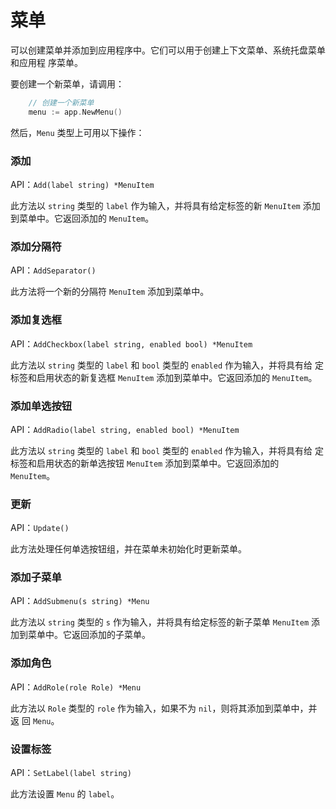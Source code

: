 # 菜单

可以创建菜单并添加到应用程序中。它们可以用于创建上下文菜单、系统托盘菜单和应用程
序菜单。

要创建一个新菜单，请调用：

```go
    // 创建一个新菜单
    menu := app.NewMenu()
```

然后，`Menu` 类型上可用以下操作：

### 添加

API：`Add(label string) *MenuItem`

此方法以 `string` 类型的 `label` 作为输入，并将具有给定标签的新 `MenuItem` 添加
到菜单中。它返回添加的 `MenuItem`。

### 添加分隔符

API：`AddSeparator()`

此方法将一个新的分隔符 `MenuItem` 添加到菜单中。

### 添加复选框

API：`AddCheckbox(label string, enabled bool) *MenuItem`

此方法以 `string` 类型的 `label` 和 `bool` 类型的 `enabled` 作为输入，并将具有给
定标签和启用状态的新复选框 `MenuItem` 添加到菜单中。它返回添加的 `MenuItem`。

### 添加单选按钮

API：`AddRadio(label string, enabled bool) *MenuItem`

此方法以 `string` 类型的 `label` 和 `bool` 类型的 `enabled` 作为输入，并将具有给
定标签和启用状态的新单选按钮 `MenuItem` 添加到菜单中。它返回添加的 `MenuItem`。

### 更新

API：`Update()`

此方法处理任何单选按钮组，并在菜单未初始化时更新菜单。

### 添加子菜单

API：`AddSubmenu(s string) *Menu`

此方法以 `string` 类型的 `s` 作为输入，并将具有给定标签的新子菜单 `MenuItem` 添
加到菜单中。它返回添加的子菜单。

### 添加角色

API：`AddRole(role Role) *Menu`

此方法以 `Role` 类型的 `role` 作为输入，如果不为 `nil`，则将其添加到菜单中，并返
回 `Menu`。

### 设置标签

API：`SetLabel(label string)`

此方法设置 `Menu` 的 `label`。
